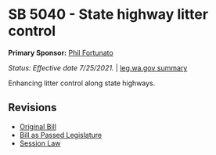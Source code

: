 # SB 5040 - State highway litter control
**Primary Sponsor:** [Phil Fortunato](/person/leg/phil.fortunato.md)

*Status: Effective date 7/25/2021.* | [leg.wa.gov summary](https://app.leg.wa.gov/billsummary?BillNumber=5040&Year=2021)

Enhancing litter control along state highways.

## Revisions
* [Original Bill](1/)
* [Bill as Passed Legislature](1/)
* [Session Law](1/)